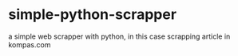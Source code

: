# simple-python-scrapper
a simple web scrapper with python, in this case scrapping article in kompas.com
